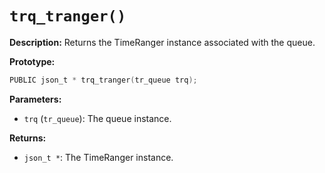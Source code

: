 # `trq_tranger()`

**Description:**
Returns the TimeRanger instance associated with the queue.

**Prototype:**
```c
PUBLIC json_t * trq_tranger(tr_queue trq);
```

**Parameters:**
- `trq` (`tr_queue`): The queue instance.

**Returns:**
- `json_t *`: The TimeRanger instance.
